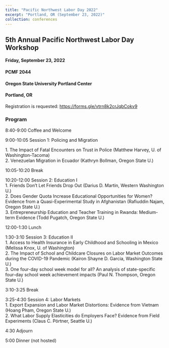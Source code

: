```yaml
---
title: "Pacific Northwest Labor Day 2022"
excerpt: "Portland, OR (September 23, 2022)"
collection: conferences
---
```



## 5th Annual Pacific Northwest Labor Day Workshop
#### Friday, September 23, 2022
#### PCMF 2044
#### Oregon State University Portland Center
#### Portland, OR

Registration is requested: https://forms.gle/vtrn8k2crJqbCokv9

### Program
<p>8:40-9:00	Coffee and Welcome<br>
<p>9:00-10:05	Session 1: Policing and Migration</p>    
1. The Impact of Fatal Encounters on Trust in Police (Matthew Harvey, U. of Washington-Tacoma) <br>
2. Venezuelan Migration in Ecuador (Kathryn Bollman, Oregon State U.) </p>

<p>10:05-10:20	Break</p>
 
<p>10:20-12:00	Session 2: Education I<br>
1. Friends Don’t Let Friends Drop Out (Darius D. Martin, Western Washington U.)<br>
2. Does Gender Quota Increase Educational Opportunities for Women? Evidence from a Quasi-Experimental Study in Afghanistan (Rafiuddin Najam, Oregon State U.)<br>
3. Entrepreneurship Education and Teacher Training in Rwanda: Medium-term Evidence (Todd Pugatch, Oregon State U.)</p>
 
<p>12:00-1:30	Lunch</p>
 
<p>1:30-3:10	Session 3: Education II</br>
1. Access to Health Insurance in Early Childhood and Schooling in Mexico (Melissa Knox, U. of Washington) <br>
2. The Impact of School and Childcare Closures on Labor Market Outcomes during the COVID-19 Pandemic (Kairon Shayne D. Garcia, Washington State U.)<br>
3. One four-day school week model for all? An analysis of state-specific four-day school week achievement impacts (Paul N. Thompson, Oregon State U.)</p>
 
<p>3:10-3:25	Break</p>
 
<p>3:25-4:30	Session 4: Labor Markets<br>
1. Export Expansion and Labor Market Distortions: Evidence from Vietnam (Hoang Pham, Oregon State U.) <br>
2. What Labor Supply Elasticities do Employers Face? Evidence from Field Experiments (Claus C. Pörtner, Seattle U.) </p>
 
<p>4:30	Adjourn</p>
<p>5:00	Dinner (not hosted)</p>

